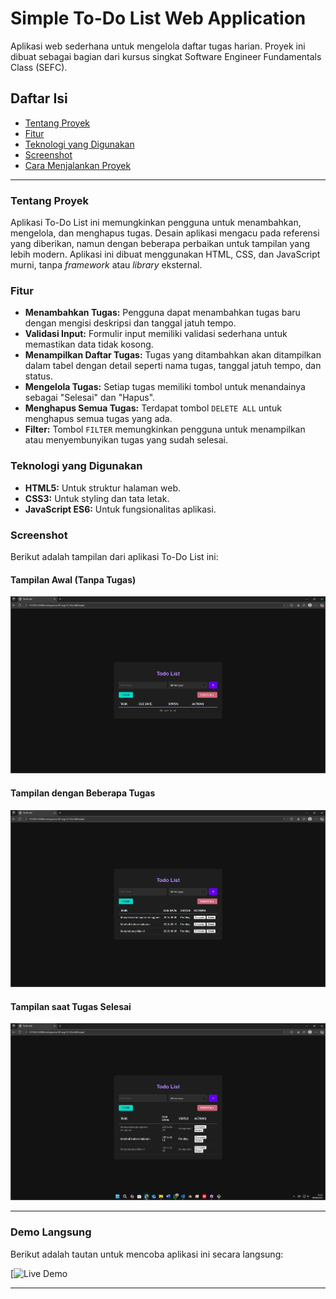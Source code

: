 # Simple To-Do List Web Application

Aplikasi web sederhana untuk mengelola daftar tugas harian. Proyek ini dibuat sebagai bagian dari kursus singkat Software Engineer Fundamentals Class (SEFC).

## Daftar Isi
- [Tentang Proyek](#tentang-proyek)
- [Fitur](#fitur)
- [Teknologi yang Digunakan](#teknologi-yang-digunakan)
- [Screenshot](#screenshot)
- [Cara Menjalankan Proyek](#cara-menjalankan-proyek)

---

### Tentang Proyek

Aplikasi To-Do List ini memungkinkan pengguna untuk menambahkan, mengelola, dan menghapus tugas. Desain aplikasi mengacu pada referensi yang diberikan, namun dengan beberapa perbaikan untuk tampilan yang lebih modern. Aplikasi ini dibuat menggunakan HTML, CSS, dan JavaScript murni, tanpa *framework* atau *library* eksternal.

### Fitur

- **Menambahkan Tugas:** Pengguna dapat menambahkan tugas baru dengan mengisi deskripsi dan tanggal jatuh tempo.
- **Validasi Input:** Formulir input memiliki validasi sederhana untuk memastikan data tidak kosong.
- **Menampilkan Daftar Tugas:** Tugas yang ditambahkan akan ditampilkan dalam tabel dengan detail seperti nama tugas, tanggal jatuh tempo, dan status.
- **Mengelola Tugas:** Setiap tugas memiliki tombol untuk menandainya sebagai "Selesai" dan "Hapus".
- **Menghapus Semua Tugas:** Terdapat tombol `DELETE ALL` untuk menghapus semua tugas yang ada.
- **Filter:** Tombol `FILTER` memungkinkan pengguna untuk menampilkan atau menyembunyikan tugas yang sudah selesai.

### Teknologi yang Digunakan

- **HTML5:** Untuk struktur halaman web.
- **CSS3:** Untuk styling dan tata letak.
- **JavaScript ES6:** Untuk fungsionalitas aplikasi.

### Screenshot

Berikut adalah tampilan dari aplikasi To-Do List ini:

#### Tampilan Awal (Tanpa Tugas)
![Screenshot tampilan awal aplikasi To-Do List](/image/1.png)

#### Tampilan dengan Beberapa Tugas
![Screenshot tampilan aplikasi To-Do List dengan beberapa tugas](/image/2.png)

#### Tampilan saat Tugas Selesai
![Screenshot tampilan aplikasi To-Do List dengan tugas yang sudah selesai](/image/3.png)

---

### Demo Langsung

Berikut adalah tautan untuk mencoba aplikasi ini secara langsung:

[![Live Demo](https://revou-coding-camp.github.io/codingcamp-04-aug-25-AfandiIkhsyan/)

---
